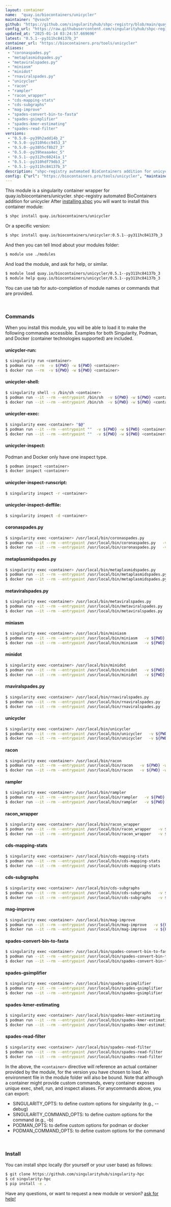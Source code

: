 ```yaml
---
layout: container
name:  "quay.io/biocontainers/unicycler"
maintainer: "@vsoch"
github: "https://github.com/singularityhub/shpc-registry/blob/main/quay.io/biocontainers/unicycler/container.yaml"
config_url: "https://raw.githubusercontent.com/singularityhub/shpc-registry/main/quay.io/biocontainers/unicycler/container.yaml"
updated_at: "2025-01-14 03:24:57.669696"
latest: "0.5.1--py311hc84137b_3"
container_url: "https://biocontainers.pro/tools/unicycler"
aliases:
 - "coronaspades.py"
 - "metaplasmidspades.py"
 - "metaviralspades.py"
 - "miniasm"
 - "minidot"
 - "rnaviralspades.py"
 - "unicycler"
 - "racon"
 - "rampler"
 - "racon_wrapper"
 - "cds-mapping-stats"
 - "cds-subgraphs"
 - "mag-improve"
 - "spades-convert-bin-to-fasta"
 - "spades-gsimplifier"
 - "spades-kmer-estimating"
 - "spades-read-filter"
versions:
 - "0.5.0--py39h2add14b_2"
 - "0.5.0--py310h6cc9453_3"
 - "0.5.0--py38h5cf8b27_3"
 - "0.5.0--py39heaaa4ec_5"
 - "0.5.1--py312hc60241a_1"
 - "0.5.1--py310hdf79db3_2"
 - "0.5.1--py311hc84137b_3"
description: "shpc-registry automated BioContainers addition for unicycler"
config: {"url": "https://biocontainers.pro/tools/unicycler", "maintainer": "@vsoch", "description": "shpc-registry automated BioContainers addition for unicycler", "latest": {"0.5.1--py311hc84137b_3": "sha256:d289db000352af8504dc1dfb646170d1881a4b1cbb0e8d2e8522e90fef89fafc"}, "tags": {"0.5.0--py39h2add14b_2": "sha256:d495c3c71c7a8f1d61da9ac48d114ba6e2bcd17c62f4c5a580d29bc643ddd4da", "0.5.0--py310h6cc9453_3": "sha256:c26377b76e34aca17fb6165b46593525a38e57265f659d11635ded110358a9dc", "0.5.0--py38h5cf8b27_3": "sha256:7832bd275b3e2c1f68d55b04e354ed63ded75206ef8e69ea6437b2d7551bfd3e", "0.5.0--py39heaaa4ec_5": "sha256:71d0072e8de90d218adce2fd6908d195f6f811ba5e0ceef56b865fc497e592c6", "0.5.1--py312hc60241a_1": "sha256:06574951acb41e02ffce013ee9d46ef4303e6f8ff49ac40ed8ddf4898414a7d6", "0.5.1--py310hdf79db3_2": "sha256:cc738c37c9f6d58825447b935282c51a7d634e249a90cd5a700aa93d5cc3b826", "0.5.1--py311hc84137b_3": "sha256:d289db000352af8504dc1dfb646170d1881a4b1cbb0e8d2e8522e90fef89fafc"}, "docker": "quay.io/biocontainers/unicycler", "aliases": {"coronaspades.py": "/usr/local/bin/coronaspades.py", "metaplasmidspades.py": "/usr/local/bin/metaplasmidspades.py", "metaviralspades.py": "/usr/local/bin/metaviralspades.py", "miniasm": "/usr/local/bin/miniasm", "minidot": "/usr/local/bin/minidot", "rnaviralspades.py": "/usr/local/bin/rnaviralspades.py", "unicycler": "/usr/local/bin/unicycler", "racon": "/usr/local/bin/racon", "rampler": "/usr/local/bin/rampler", "racon_wrapper": "/usr/local/bin/racon_wrapper", "cds-mapping-stats": "/usr/local/bin/cds-mapping-stats", "cds-subgraphs": "/usr/local/bin/cds-subgraphs", "mag-improve": "/usr/local/bin/mag-improve", "spades-convert-bin-to-fasta": "/usr/local/bin/spades-convert-bin-to-fasta", "spades-gsimplifier": "/usr/local/bin/spades-gsimplifier", "spades-kmer-estimating": "/usr/local/bin/spades-kmer-estimating", "spades-read-filter": "/usr/local/bin/spades-read-filter"}}
---
```


This module is a singularity container wrapper for quay.io/biocontainers/unicycler.
shpc-registry automated BioContainers addition for unicycler
After [installing shpc](#install) you will want to install this container module:


```bash
$ shpc install quay.io/biocontainers/unicycler
```

Or a specific version:

```bash
$ shpc install quay.io/biocontainers/unicycler:0.5.1--py311hc84137b_3
```

And then you can tell lmod about your modules folder:

```bash
$ module use ./modules
```

And load the module, and ask for help, or similar.

```bash
$ module load quay.io/biocontainers/unicycler/0.5.1--py311hc84137b_3
$ module help quay.io/biocontainers/unicycler/0.5.1--py311hc84137b_3
```

You can use tab for auto-completion of module names or commands that are provided.

<br>

### Commands

When you install this module, you will be able to load it to make the following commands accessible.
Examples for both Singularity, Podman, and Docker (container technologies supported) are included.

#### unicycler-run:

```bash
$ singularity run <container>
$ podman run --rm  -v ${PWD} -w ${PWD} <container>
$ docker run --rm  -v ${PWD} -w ${PWD} <container>
```

#### unicycler-shell:

```bash
$ singularity shell -s /bin/sh <container>
$ podman run --it --rm --entrypoint /bin/sh  -v ${PWD} -w ${PWD} <container>
$ docker run --it --rm --entrypoint /bin/sh  -v ${PWD} -w ${PWD} <container>
```

#### unicycler-exec:

```bash
$ singularity exec <container> "$@"
$ podman run --it --rm --entrypoint ""  -v ${PWD} -w ${PWD} <container> "$@"
$ docker run --it --rm --entrypoint ""  -v ${PWD} -w ${PWD} <container> "$@"
```

#### unicycler-inspect:

Podman and Docker only have one inspect type.

```bash
$ podman inspect <container>
$ docker inspect <container>
```

#### unicycler-inspect-runscript:

```bash
$ singularity inspect -r <container>
```

#### unicycler-inspect-deffile:

```bash
$ singularity inspect -d <container>
```


#### coronaspades.py

```bash
$ singularity exec <container> /usr/local/bin/coronaspades.py
$ podman run --it --rm --entrypoint /usr/local/bin/coronaspades.py   -v ${PWD} -w ${PWD} <container> -c " $@"
$ docker run --it --rm --entrypoint /usr/local/bin/coronaspades.py   -v ${PWD} -w ${PWD} <container> -c " $@"
```


#### metaplasmidspades.py

```bash
$ singularity exec <container> /usr/local/bin/metaplasmidspades.py
$ podman run --it --rm --entrypoint /usr/local/bin/metaplasmidspades.py   -v ${PWD} -w ${PWD} <container> -c " $@"
$ docker run --it --rm --entrypoint /usr/local/bin/metaplasmidspades.py   -v ${PWD} -w ${PWD} <container> -c " $@"
```


#### metaviralspades.py

```bash
$ singularity exec <container> /usr/local/bin/metaviralspades.py
$ podman run --it --rm --entrypoint /usr/local/bin/metaviralspades.py   -v ${PWD} -w ${PWD} <container> -c " $@"
$ docker run --it --rm --entrypoint /usr/local/bin/metaviralspades.py   -v ${PWD} -w ${PWD} <container> -c " $@"
```


#### miniasm

```bash
$ singularity exec <container> /usr/local/bin/miniasm
$ podman run --it --rm --entrypoint /usr/local/bin/miniasm   -v ${PWD} -w ${PWD} <container> -c " $@"
$ docker run --it --rm --entrypoint /usr/local/bin/miniasm   -v ${PWD} -w ${PWD} <container> -c " $@"
```


#### minidot

```bash
$ singularity exec <container> /usr/local/bin/minidot
$ podman run --it --rm --entrypoint /usr/local/bin/minidot   -v ${PWD} -w ${PWD} <container> -c " $@"
$ docker run --it --rm --entrypoint /usr/local/bin/minidot   -v ${PWD} -w ${PWD} <container> -c " $@"
```


#### rnaviralspades.py

```bash
$ singularity exec <container> /usr/local/bin/rnaviralspades.py
$ podman run --it --rm --entrypoint /usr/local/bin/rnaviralspades.py   -v ${PWD} -w ${PWD} <container> -c " $@"
$ docker run --it --rm --entrypoint /usr/local/bin/rnaviralspades.py   -v ${PWD} -w ${PWD} <container> -c " $@"
```


#### unicycler

```bash
$ singularity exec <container> /usr/local/bin/unicycler
$ podman run --it --rm --entrypoint /usr/local/bin/unicycler   -v ${PWD} -w ${PWD} <container> -c " $@"
$ docker run --it --rm --entrypoint /usr/local/bin/unicycler   -v ${PWD} -w ${PWD} <container> -c " $@"
```


#### racon

```bash
$ singularity exec <container> /usr/local/bin/racon
$ podman run --it --rm --entrypoint /usr/local/bin/racon   -v ${PWD} -w ${PWD} <container> -c " $@"
$ docker run --it --rm --entrypoint /usr/local/bin/racon   -v ${PWD} -w ${PWD} <container> -c " $@"
```


#### rampler

```bash
$ singularity exec <container> /usr/local/bin/rampler
$ podman run --it --rm --entrypoint /usr/local/bin/rampler   -v ${PWD} -w ${PWD} <container> -c " $@"
$ docker run --it --rm --entrypoint /usr/local/bin/rampler   -v ${PWD} -w ${PWD} <container> -c " $@"
```


#### racon_wrapper

```bash
$ singularity exec <container> /usr/local/bin/racon_wrapper
$ podman run --it --rm --entrypoint /usr/local/bin/racon_wrapper   -v ${PWD} -w ${PWD} <container> -c " $@"
$ docker run --it --rm --entrypoint /usr/local/bin/racon_wrapper   -v ${PWD} -w ${PWD} <container> -c " $@"
```


#### cds-mapping-stats

```bash
$ singularity exec <container> /usr/local/bin/cds-mapping-stats
$ podman run --it --rm --entrypoint /usr/local/bin/cds-mapping-stats   -v ${PWD} -w ${PWD} <container> -c " $@"
$ docker run --it --rm --entrypoint /usr/local/bin/cds-mapping-stats   -v ${PWD} -w ${PWD} <container> -c " $@"
```


#### cds-subgraphs

```bash
$ singularity exec <container> /usr/local/bin/cds-subgraphs
$ podman run --it --rm --entrypoint /usr/local/bin/cds-subgraphs   -v ${PWD} -w ${PWD} <container> -c " $@"
$ docker run --it --rm --entrypoint /usr/local/bin/cds-subgraphs   -v ${PWD} -w ${PWD} <container> -c " $@"
```


#### mag-improve

```bash
$ singularity exec <container> /usr/local/bin/mag-improve
$ podman run --it --rm --entrypoint /usr/local/bin/mag-improve   -v ${PWD} -w ${PWD} <container> -c " $@"
$ docker run --it --rm --entrypoint /usr/local/bin/mag-improve   -v ${PWD} -w ${PWD} <container> -c " $@"
```


#### spades-convert-bin-to-fasta

```bash
$ singularity exec <container> /usr/local/bin/spades-convert-bin-to-fasta
$ podman run --it --rm --entrypoint /usr/local/bin/spades-convert-bin-to-fasta   -v ${PWD} -w ${PWD} <container> -c " $@"
$ docker run --it --rm --entrypoint /usr/local/bin/spades-convert-bin-to-fasta   -v ${PWD} -w ${PWD} <container> -c " $@"
```


#### spades-gsimplifier

```bash
$ singularity exec <container> /usr/local/bin/spades-gsimplifier
$ podman run --it --rm --entrypoint /usr/local/bin/spades-gsimplifier   -v ${PWD} -w ${PWD} <container> -c " $@"
$ docker run --it --rm --entrypoint /usr/local/bin/spades-gsimplifier   -v ${PWD} -w ${PWD} <container> -c " $@"
```


#### spades-kmer-estimating

```bash
$ singularity exec <container> /usr/local/bin/spades-kmer-estimating
$ podman run --it --rm --entrypoint /usr/local/bin/spades-kmer-estimating   -v ${PWD} -w ${PWD} <container> -c " $@"
$ docker run --it --rm --entrypoint /usr/local/bin/spades-kmer-estimating   -v ${PWD} -w ${PWD} <container> -c " $@"
```


#### spades-read-filter

```bash
$ singularity exec <container> /usr/local/bin/spades-read-filter
$ podman run --it --rm --entrypoint /usr/local/bin/spades-read-filter   -v ${PWD} -w ${PWD} <container> -c " $@"
$ docker run --it --rm --entrypoint /usr/local/bin/spades-read-filter   -v ${PWD} -w ${PWD} <container> -c " $@"
```



In the above, the `<container>` directive will reference an actual container provided
by the module, for the version you have chosen to load. An environment file in the
module folder will also be bound. Note that although a container
might provide custom commands, every container exposes unique exec, shell, run, and
inspect aliases. For anycommands above, you can export:

 - SINGULARITY_OPTS: to define custom options for singularity (e.g., --debug)
 - SINGULARITY_COMMAND_OPTS: to define custom options for the command (e.g., -b)
 - PODMAN_OPTS: to define custom options for podman or docker
 - PODMAN_COMMAND_OPTS: to define custom options for the command

<br>

### Install

You can install shpc locally (for yourself or your user base) as follows:

```bash
$ git clone https://github.com/singularityhub/singularity-hpc
$ cd singularity-hpc
$ pip install -e .
```

Have any questions, or want to request a new module or version? [ask for help!](https://github.com/singularityhub/singularity-hpc/issues)